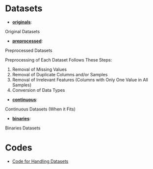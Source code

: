 # Datasets

- **[originals](https://github.com/Malware-Hunter/datasets/tree/main/originais)**:

Original Datasets

- **[preprocessed](https://github.com/Malware-Hunter/datasets/tree/main/preprocessed)**:

Preprocessed Datasets

Preprocessing of Each Dataset Follows These Steps:
1. Removal of Missing Values
2. Removal of Duplicate Columns and/or Samples
3. Removal of Irrelevant Features (Columns with Only One Value in All Samples)
4. Conversion of Data Types

- **[continuous](https://github.com/Malware-Hunter/datasets/tree/main/continuous)**:

Continuous Datasets (When it Fits)

- **[binaries](https://github.com/Malware-Hunter/datasets/tree/main/binaries)**:

Binaries Datasets

# Codes
- [Code for Handling Datasets](https://github.com/Malware-Hunter/datasets/tree/main/src)

